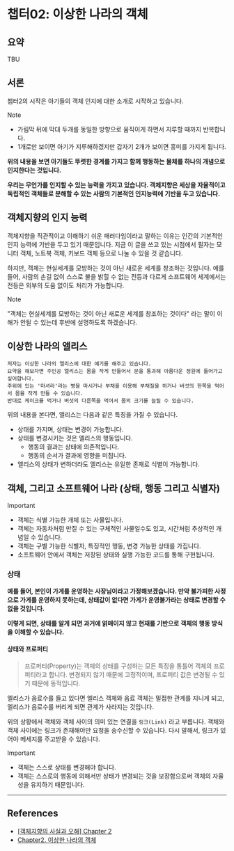 # 챕터02: 이상한 나라의 객체

## 요약

TBU

## 서론

챕터2의 시작은 아기들의 객체 인지에 대한 소개로 시작하고 있습니다.

> [!NOTE]
>
> - 가림막 뒤에 막대 두개를 동일한 방향으로 움직이게 하면서 지루할 때까지 반복합니다.
> - 1개로만 보이면 아기가 지루해하겠지만 갑자기 2개가 보이면 흥미를 가지게 됩니다.

**위의 내용을 보면 아기들도 뚜렷한 경계를 가지고 함께 행동하는 물체를 하나의 개념으로 인지한다는 것입니다.**

**우리는 무언가를 인지할 수 있는 능력을 가지고 있습니다. 객체지향은 세상을 자율적이고 독립적인 객체들로 분해할 수 있는 사람의 기본적인 인지능력에 기반을 두고 있습니다.**

## 객체지향의 인지 능력

객체지향을 직관적이고 이해하기 쉬운 패러다임이라고 말하는 이유는 인간의 기본적인 인지 능력에 기반을 두고 있기 때문입니다. 지금 이 글을 쓰고 있는 시점에서 필자는 모니터 객체, 노트북 객체, 키보드 객체 등으로 나눌 수 있을 것 같습니다.

하지만, 객체는 현실세계를 모방하는 것이 아닌 새로운 세계를 창조하는 것입니다. 예를 들어, 사람의 손길 없이 스스로 불을 밝힐 수 없는 전등과 다르게 소프트웨어 세계에서는 전등은 외부의 도움 없이도 처리가 가능합니다.

> [!NOTE]
>
> "객체는 현실세계를 모방하는 것이 아닌 새로운 세계를 창조하는 것이다" 라는 말이 이해가 안될 수 있는데 후반에 설명하도록 하겠습니다.

## 이상한 나라의 앨리스

```
저자는 이상한 나라의 엘리스에 대한 얘기를 해주고 있습니다.
요약을 해보자면 주인공 엘리스는 몸을 작게 만들어서 문을 통과해 아름다운 정원에 들어가고 싶어합니다.
주위에 있는 '마셔라'라는 병을 마시거나 부채를 이용해 부채질을 하거나 버섯의 한쪽을 먹어서 몸을 작게 만들 수 있습니다.
반대로 케이크를 먹거나 버섯의 다른쪽을 먹어서 몸의 크기를 늘릴 수 있습니다.
```

위의 내용을 본다면, 앨리스는 다음과 같은 특징을 가질 수 있습니다.

- 상태를 가지며, 상태는 변경이 가능합니다.
- 상태를 변경시키는 것은 엘리스의 행동입니다.
   - 행동의 결과는 상태에 의존적입니다.
   - 행동의 순서가 결과에 영향을 미칩니다.
- 엘리스의 상태가 변하더라도 엘리스는 유일한 존재로 식별이 가능합니다.

## 객체, 그리고 소프트웨어 나라 (상태, 행동 그리고 식별자)

> [!IMPORTANT]
>
> - 객체는 식별 가능한 개체 또는 사물입니다.
> - 객체는 자동차처럼 만질 수 있는 구체적인 사물일수도 있고, 시간처럼 추상적인 개념일 수 있습니다.
> - 객체는 구별 가능한 식별자, 특징적인 행동, 변경 가능한 상태를 가집니다.
> - 소프트웨어 안에서 객체는 저장된 상태와 실행 가능한 코드를 통해 구현됩니다.

### 상태

**예를 들어, 본인이 가게를 운영하는 사장님이라고 가정해보겠습니다. 만약 불가피한 사정으로 가게를 운영하지 못하는데, 상태값이 없다면 가게가 운영불가라는 상태로 변경할 수 없을 것입니다.**

**이렇게 되면, 상태를 알게 되면 과거에 얽매이지 않고 현재를 기반으로 객체의 행동 방식을 이해할 수 있습니다.**

#### 상태와 프로퍼티

> 프로퍼티(Property)는 객체의 상태를 구성하는 모든 특징을 통틀어 객체의 프로퍼티라고 합니다. 변경되지 않기 때문에 고정적이며, 프로퍼티 값은 변경될 수 있기 때문에 동적입니다.

엘리스가 음료수를 들고 있다면 엘리스 객체와 음료 객체는 밀접한 관계를 지니게 되고, 엘리스가 음로수를 버리게 되면 관계가 사라지는 것입니다.

위의 상황에서 객체와 객체 사이의 의미 있는 연결을 `링크(Link)` 라고 부릅니다. 객체와 객체 사이에는 링크가 존재해야만 요청을 송수신할 수 있습니다. 다시 말해서, 링크가 있어야 메세지를 주고받을 수 있습니다.

> [!IMPORTANT]
>
> - 객체는 스스로 상태를 변경해야 합니다.
> - 객체는 스스로의 행동에 의해서만 상태가 변경되는 것을 보장함으로써 객체의 자율성을 유지하기 때문입니다.

---

## References

- [[객체지향의 사실과 오해] Chapter 2](https://changha-dev.tistory.com/172)
- [Chapter2. 이상한 나라의 객체](https://glass-milkshake-24b.notion.site/Chapter-2-f8d2d76ee89c487ba65fc2c8d870440b#67549c8088fa4f4687291082e8250705)